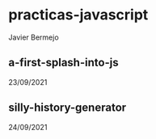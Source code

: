 # practicas-javascript
Javier Bermejo

## a-first-splash-into-js
23/09/2021

## silly-history-generator
24/09/2021
